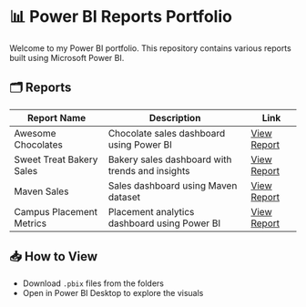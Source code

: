 # 📊 Power BI Reports Portfolio

Welcome to my Power BI portfolio. This repository contains various reports built using Microsoft Power BI.

## 🗂️ Reports

| Report Name              | Description                                        | Link                                                                 |
|--------------------------|----------------------------------------------------|----------------------------------------------------------------------|
| Awesome Chocolates       | Chocolate sales dashboard using Power BI           | [View Report](./Awesome-Chocolates/Awesome%20Chocolates.pbix)        |
| Sweet Treat Bakery Sales | Bakery sales dashboard with trends and insights    | [View Report](./Sweet-Treat-Bakery-Sales/SweetTreatBakerySales.pbix) |
| Maven Sales              | Sales dashboard using Maven dataset                | [View Report](./Maven-Sales/MavenSalesReport.pbix)                   |
| Campus Placement Metrics | Placement analytics dashboard using Power BI       | [View Report](./Campus-Placement-Metrics/CampusPlacementMetrics.pbix)|


## 📥 How to View
- Download `.pbix` files from the folders
- Open in Power BI Desktop to explore the visuals
